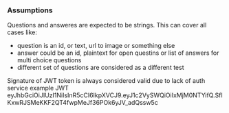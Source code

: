 ### Assumptions
Questions and answeres are expected to be strings. This can cover all cases like:
* question is an id, or text, url to image or something else
* answer could be an id, plaintext for open questins or list of answers for multi choice questions
* different set of questions are considered as a different test

Signature of JWT token is always considered valid due to lack of auth service
example JWT eyJhbGciOiJIUzI1NiIsInR5cCI6IkpXVCJ9.eyJ1c2VySWQiOiIxMjM0NTYifQ.SflKxwRJSMeKKF2QT4fwpMeJf36POk6yJV_adQssw5c
